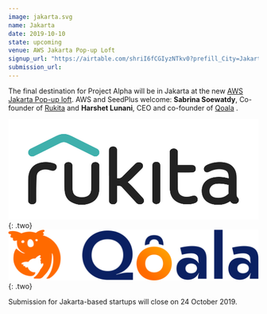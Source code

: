 ```yaml
---
image: jakarta.svg
name: Jakarta
date: 2019-10-10
state: upcoming
venue: AWS Jakarta Pop-up Loft
signup_url: "https://airtable.com/shriI6fCGIyzNTkv0?prefill_City=Jakarta"
submission_url:
---
```


The final destination for Project Alpha will be in Jakarta at the new [AWS Jakarta Pop-up loft](https://aws.amazon.com/start-ups/loft/jakarta/). AWS and SeedPlus welcome:  **Sabrina Soewatdy**, Co-founder of [Rukita](https://www.rukita.co/) and **Harshet Lunani**, CEO and co-founder of [Qoala](https://www.qoala.id/) .

[![Rukita](/assets/logo-rukita_wbg.svg)](https://www.rukita.co/){: .two}
[![Qoala](/assets/logo-qoala.svg)](https://www.qoala.id){: .two}

Submission for Jakarta-based startups will close on 24 October 2019.
